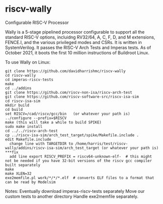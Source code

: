 # riscv-wally
Configurable RISC-V Processor

Wally is a 5-stage pipelined processor configurable to support all the standard RISC-V options, incluidng RV32/64, A, C, F, D, and M extensions, FENCE.I, and the various privileged modes and CSRs.  It is written in SystemVerilog.  It passes the RISC-V Arch Tests and Imperas tests.  As of October 2021, it boots the first 10 million instructions of Buildroot Linux.

To use Wally on Linux:

```
git clone https://github.com/davidharrishmc/riscv-wally
cd riscv-wally
cd imperas-riscv-tests
make
cd ../addins
git clone https://github.com/riscv-non-isa/riscv-arch-test
git clone https://github.com/riscv-software-src/riscv-isa-sim
cd riscv-isa-sim
mkdir build
cd build
set RISCV=/cad/riscv/gcc/bin   (or whatever your path is)
../configure --prefix=$RISCV
make (this will take a while to build SPIKE)
sudo make install
cd ../../riscv-arch-test
cp ../riscv-isa-sim/arch_test_target/spike/Makefile.include .
edit Makefile.include
  change line with TARGETDIR to /home/harris/test/riscv-wally/addins/riscv-isa-sim/arch_test_target (or whatever your path is) ***fix
  add line export RISCV_PREFIX = riscv64-unknown-elf-  # this might not be needed if you have 32-bit versions of the riscv gcc compiler built separately
make
make XLEN=32
exe2memfile.pl work/*/*/*.elf  # converts ELF files to a format that can be read by Modelsim
```

Notes:
Eventually download imperas-riscv-tests separately
Move our custom tests to another directory
Handle exe2memfile separately.

